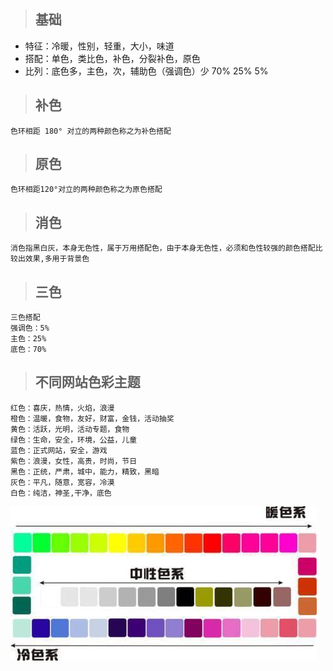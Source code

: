 > ## 基础

- 特征：冷暖，性别，轻重，大小，味道
- 搭配：单色，类比色，补色，分裂补色，原色
- 比列：底色多，主色，次，辅助色（强调色）少 70% 25% 5%

> ## 补色

    色环相距 180° 对立的两种颜色称之为补色搭配

> ## 原色

    色环相距120°对立的两种颜色称之为原色搭配

> ## 消色

    消色指黑白灰，本身无色性，属于万用搭配色，由于本身无色性，必须和色性较强的颜色搭配比较出效果,多用于背景色

> ## 三色

    三色搭配
    强调色：5%
    主色：25%
    底色：70%

> ## 不同网站色彩主题

    红色：喜庆，热情，火焰，浪漫
    橙色：温暖，食物，友好，财富，金钱，活动抽奖
    黄色：活跃，光明，活动专题，食物
    绿色：生命，安全，环境，公益，儿童
    蓝色：正式网站，安全，游戏
    紫色：浪漫，女性，高贵，时尚，节日
    黑色：正统，严肃，城中，能力，精致，黑暗
    灰色：平凡，随意，宽容，冷漠
    白色：纯洁，神圣,干净，底色

![](./img/color.jpg)

